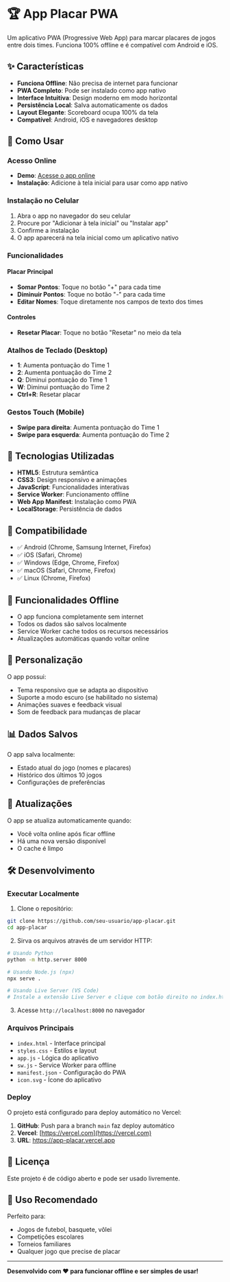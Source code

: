 # 🏆 App Placar PWA

Um aplicativo PWA (Progressive Web App) para marcar placares de jogos entre dois times. Funciona 100% offline e é compatível com Android e iOS.

## ✨ Características

- **Funciona Offline**: Não precisa de internet para funcionar
- **PWA Completo**: Pode ser instalado como app nativo
- **Interface Intuitiva**: Design moderno em modo horizontal
- **Persistência Local**: Salva automaticamente os dados
- **Layout Elegante**: Scoreboard ocupa 100% da tela
- **Compatível**: Android, iOS e navegadores desktop

## 🚀 Como Usar

### Acesso Online
- **Demo**: [Acesse o app online](https://app-placar.vercel.app)
- **Instalação**: Adicione à tela inicial para usar como app nativo

### Instalação no Celular

1. Abra o app no navegador do seu celular
2. Procure por "Adicionar à tela inicial" ou "Instalar app"
3. Confirme a instalação
4. O app aparecerá na tela inicial como um aplicativo nativo

### Funcionalidades

#### Placar Principal
- **Somar Pontos**: Toque no botão "+" para cada time
- **Diminuir Pontos**: Toque no botão "-" para cada time
- **Editar Nomes**: Toque diretamente nos campos de texto dos times

#### Controles
- **Resetar Placar**: Toque no botão "Resetar" no meio da tela

### Atalhos de Teclado (Desktop)

- **1**: Aumenta pontuação do Time 1
- **2**: Aumenta pontuação do Time 2
- **Q**: Diminui pontuação do Time 1
- **W**: Diminui pontuação do Time 2
- **Ctrl+R**: Resetar placar

### Gestos Touch (Mobile)

- **Swipe para direita**: Aumenta pontuação do Time 1
- **Swipe para esquerda**: Aumenta pontuação do Time 2

## 🔧 Tecnologias Utilizadas

- **HTML5**: Estrutura semântica
- **CSS3**: Design responsivo e animações
- **JavaScript**: Funcionalidades interativas
- **Service Worker**: Funcionamento offline
- **Web App Manifest**: Instalação como PWA
- **LocalStorage**: Persistência de dados

## 📱 Compatibilidade

- ✅ Android (Chrome, Samsung Internet, Firefox)
- ✅ iOS (Safari, Chrome)
- ✅ Windows (Edge, Chrome, Firefox)
- ✅ macOS (Safari, Chrome, Firefox)
- ✅ Linux (Chrome, Firefox)

## 🎯 Funcionalidades Offline

- O app funciona completamente sem internet
- Todos os dados são salvos localmente
- Service Worker cache todos os recursos necessários
- Atualizações automáticas quando voltar online

## 🎨 Personalização

O app possui:
- Tema responsivo que se adapta ao dispositivo
- Suporte a modo escuro (se habilitado no sistema)
- Animações suaves e feedback visual
- Som de feedback para mudanças de placar

## 📊 Dados Salvos

O app salva localmente:
- Estado atual do jogo (nomes e placares)
- Histórico dos últimos 10 jogos
- Configurações de preferências

## 🔄 Atualizações

O app se atualiza automaticamente quando:
- Você volta online após ficar offline
- Há uma nova versão disponível
- O cache é limpo

## 🛠️ Desenvolvimento

### Executar Localmente

1. Clone o repositório:
```bash
git clone https://github.com/seu-usuario/app-placar.git
cd app-placar
```

2. Sirva os arquivos através de um servidor HTTP:
```bash
# Usando Python
python -m http.server 8000

# Usando Node.js (npx)
npx serve .

# Usando Live Server (VS Code)
# Instale a extensão Live Server e clique com botão direito no index.html
```

3. Acesse `http://localhost:8000` no navegador

### Arquivos Principais
- `index.html` - Interface principal
- `styles.css` - Estilos e layout
- `app.js` - Lógica do aplicativo
- `sw.js` - Service Worker para offline
- `manifest.json` - Configuração do PWA
- `icon.svg` - Ícone do aplicativo

### Deploy

O projeto está configurado para deploy automático no Vercel:

1. **GitHub**: Push para a branch `main` faz deploy automático
2. **Vercel**: [https://vercel.com](https://vercel.com)
3. **URL**: https://app-placar.vercel.app

## 📝 Licença

Este projeto é de código aberto e pode ser usado livremente.

## 🎉 Uso Recomendado

Perfeito para:
- Jogos de futebol, basquete, vôlei
- Competições escolares
- Torneios familiares
- Qualquer jogo que precise de placar

---

**Desenvolvido com ❤️ para funcionar offline e ser simples de usar!**
